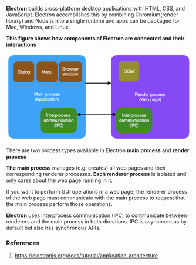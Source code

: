 **Electron** builds cross-platform desktop applications with HTML, CSS, and JavaScript. Electron accomplishes this by combining Chromium(render library) and Node.js into a single runtime and apps can be packaged for Mac, Windows, and Linux.

**This figure shows how components of Electron are connected and their interactions**

<img src="./images/electron.png"/>

There are two process types available in Electron **main process** and **render process**

**The main process** manages (e.g. creates) all web pages and their corresponding renderer processes. **Each renderer process** is isolated and only cares about the web page running in it.

If you want to perform GUI operations in a web page, the renderer process of the web page must communicate with the main process to request that the main process perform those operations.

**Electron** uses interprocess communication (IPC) to communicate between renderers and the main process in both directions. IPC is asynchronous by default but also has synchronous APIs.

### References

1. https://electronjs.org/docs/tutorial/application-architecture
